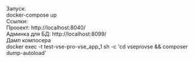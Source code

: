 Запуск:              
docker-compose up              
Ссылки:              
Прооект: http://localhost:8040/              
Админка для БД: http://localhost:8099/              
Дамп компосера              
docker exec -t test-vse-pro-vse_app_1 sh -c 'cd vseprovse && composer dump-autoload'              

